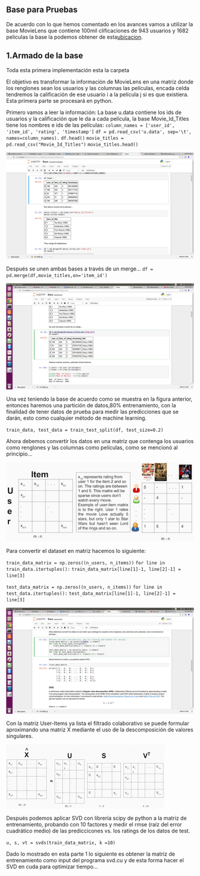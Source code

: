 
## Base para Pruebas 

De acuerdo con lo que hemos comentado en los avances vamos a utilizar la base MovieLens que contiene 100mil clificaciones de 943 usuarios y 1682 peliculas la base la podemos obtener de esta[ubicacion](http://files.grouplens.org/datasets/movielens/ml-100k.zip).


## 1.Armado de la base 

Toda esta primera implementación esta la carpeta[]()

El objetivo es transformar la información de MovieLens en una matriz donde los renglones sean los usuarios y las columnas las películas, encada celda tendremos la calificación de ese usuario i a la película j si es que existiera. Esta primera parte se procesará en python.

Primero vamos  a leer la información:
La base u.data contiene los ids de usuarios y la calificación que le da a cada película, la base Movie_Id_Titles tiene los nombres e ids de las películas:
`column_names = ['user_id', 'item_id', 'rating', 'timestamp']` 
`df = pd.read_csv('u.data', sep='\t', names=column_names).`
`df.head()`
`movie_titles = pd.read_csv("Movie_Id_Titles")`
`movie_titles.head()`

![](bases.png)

Después se unen ambas bases  a través de un merge...
`df = pd.merge(df,movie_titles,on='item_id')`

![](merge.png)

Una vez teniendo la base de acuerdo como se muestra en la figura anterior, entonces haremos una partición de datos,80% entrenamiento, con la finalidad de tener datos de prueba para medir las predicciones que se darán, esto como cualquier método de machine learning.

`train_data, test_data = train_test_split(df, test_size=0.2)`

Ahora debemos convertir los datos en una matriz que contenga los usuarios como renglones y las columnas como películas, como se mencionó al principio...

![](BLOG_CCA_8.png)


Para convertir el dataset en matriz hacemos lo siguiente:

`train_data_matrix = np.zeros((n_users, n_items))`
`for line in train_data.itertuples():`
    `train_data_matrix[line[1]-1, line[2]-1] = line[3]`  

`test_data_matrix = np.zeros((n_users, n_items))`
`for line in test_data.itertuples():`
    `test_data_matrix[line[1]-1, line[2]-1] = line[3]`

![](matriz_ui.png)

Con la matriz User-Items ya lista el filtrado colaborativo se puede formular aproximando una matriz X mediante el uso de la descomposición de valores singulares. 

![](BLOG_CCA_4.png) 

Después podemos aplicar SVD con librería scipy de python  a la matriz de entrenamiento, probando con 10 factores y medir el rmse (raíz del error cuadrático medio) de las prediccicones vs. los ratings de los datos de test.

`u, s, vt = svds(train_data_matrix, k =10)` 


Dado lo mostrado en esta parte 1 lo siguiente es obtener la matriz de entrenamiento como input del programa svd.cu y de esta forma hacer el SVD en cuda para optimizar tiempo...


